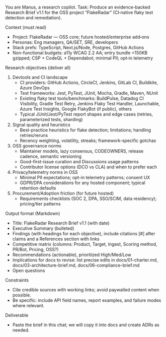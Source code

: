 You are Manus, a research copilot. Task: Produce an evidence-backed Research Brief v1.1 for the OSS project “FlakeRadar” (CI‑native flaky test detection and remediation).

Context (must read)
- Project: FlakeRadar — OSS core; future hosted/enterprise add‑ons
- Personas: Eng managers, QA/SET, SRE, developers
- Stack prefs: TypeScript, Next.js/Node, Postgres, GitHub Actions
- Non-functional budgets: a11y WCAG 2.2 AA; entry bundle <150KB gzipped; CSP + CodeQL + Dependabot; minimal PII; opt‑in telemetry

Research objectives (deliver all)
1) Devtools and CI landscape
   - CI providers: GitHub Actions, CircleCI, Jenkins, GitLab CI, Buildkite, Azure DevOps
   - Test frameworks: Jest, PyTest, JUnit, Mocha, Gradle, Maven, NUnit
   - Existing flaky test tools/benchmarks: BuildPulse, Datadog CI Visibility, Gradle Test Retry, Jenkins Flaky Test Handler, Launchable, Azure Test Insights, Google FlakyBot (if public), others
   - Typical JUnit/Jest/PyTest report shapes and edge cases (retries, parameterized tests, sharding)
2) Signal quality and heuristics
   - Best-practice heuristics for flake detection; limitations; handling retries/reruns
   - Recency weighting, volatility, streaks; framework-specific gotchas
3) OSS governance norms
   - Maintainer models, lazy consensus, CODEOWNERS, release cadence, semantic versioning
   - Good-first-issue curation and Discussions usage patterns
   - Contributor license options (DCO vs CLA) and when to prefer each
4) Privacy/telemetry norms in OSS
   - Minimal PII expectations; opt-in telemetry patterns; consent UX
   - GDPR/DPA considerations for any hosted component; typical retention defaults
5) Procurement/Adoption friction (for future hosted)
   - Requirements checklists (SOC 2, DPA, SSO/SCIM, data residency); pricing/tier patterns

Output format (Markdown)
- Title: FlakeRadar Research Brief v1.1 (with date)
- Executive Summary (bulleted)
- Findings (with headings for each objective), include citations [#] after claims and a References section with links
- Competitive matrix (columns: Product, Target, Ingest, Scoring method, PR/Bot, Pricing, OSS?)
- Recommendations (actionable), prioritized High/Med/Low
- Implications for docs to revise: list precise edits in docs/01-charter.md, docs/03-architecture-brief.md, docs/06-compliance-brief.md
- Open questions

Constraints
- Cite credible sources with working links; avoid paywalled content when possible.
- Be specific: include API field names, report examples, and failure modes where relevant.

Deliverable
- Paste the brief in this chat; we will copy it into docs and create ADRs as needed.